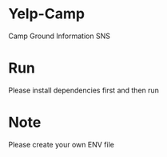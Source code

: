 # Yelp-Camp
Camp Ground Information SNS

# Run
Please install dependencies first and then run

# Note
Please create your own ENV file
